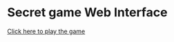 # Secret game Web Interface

[Click here to play the game](https://costadamia.github.io/numero-secreto-/)
